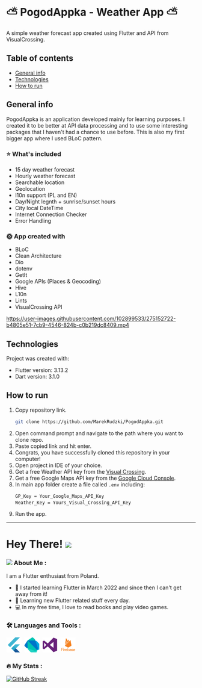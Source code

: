# :partly_sunny: PogodAppka - Weather App :partly_sunny:

A simple weather forecast app created using Flutter and API from VisualCrossing.

## Table of contents
* [General info](#general-info)
* [Technologies](#technologies)
* [How to run](#how-to-run)

## General info
PogodAppka is an application developed mainly for learning purposes. I created it to be better at API data processing and to use some interesting packages that I haven't had a chance to use before. This is also my first bigger app where I used BLoC pattern.

### :star: What's included
- 15 day weather forecast
- Hourly weather forecast
- Searchable location
- Geolocation
- I10n support (PL and EN)
- Day/Night legnth + sunrise/sunset hours
- City local DateTime
- Internet Connection Checker
- Error Handling

### :sun_with_face: App created with
- BLoC
- Clean Architecture
- Dio
- dotenv
- GetIt
- Google APIs (Places & Geocoding)
- Hive
- L10n
- Lints
- VisualCrossing API

https://user-images.githubusercontent.com/102899533/275152722-b4805e51-7cb9-4546-824b-c0b219dc8409.mp4


## Technologies
Project was created with:
* Flutter version: 3.13.2
* Dart version: 3.1.0

## How to run
1. Copy repository link.
   ```sh
   git clone https://github.com/MarekRudzki/PogodAppka.git
   ```
2. Open command prompt and navigate to the path where you want to clone repo.
3. Paste copied link and hit enter.
4. Congrats, you have successfully cloned this repository in your computer!
5. Open project in IDE of your choice.
6. Get a free Weather API key from the [Visual Crossing](https://www.visualcrossing.com/sign-up).
7. Get a free Google Maps API key from the [Google Cloud Console](https://console.cloud.google.com/).
8. In main app folder create a file called `.env` including:
   ```sh
   GP_Key = Your_Google_Maps_API_Key
   Weather_Key = Yours_Visual_Crossing_API_Key
   ```
9. Run the app.
   


---

<h1>
  Hey There!
  <img src="https://media.giphy.com/media/hvRJCLFzcasrR4ia7z/giphy.gif" width="30px"/>
</h1>

### <img src="https://media.giphy.com/media/WUlplcMpOCEmTGBtBW/giphy.gif" width="30"> About Me :


I am a Flutter enthusiast from Poland.
- :telescope: I started learning Flutter in March 2022 and since then I can't get away from it!
- :book: Learning new Flutter related stuff every day.
- :computer: In my free time, I love to read books and play video games.

### :hammer_and_wrench: Languages and Tools :
<div>
  <img src="https://github.com/devicons/devicon/blob/master/icons/flutter/flutter-original.svg" title="Flutter" alt="Flutter" width="40" height="40"/>&nbsp;
  <img src="https://github.com/devicons/devicon/blob/master/icons/dart/dart-original.svg" title="Dart" alt="Dart" width="40" height="40"/>&nbsp;
  <img src="https://github.com/devicons/devicon/blob/master/icons/visualstudio/visualstudio-plain.svg" title="VSCode" alt="VSCode" width="40" height="40"/>&nbsp;
  <img src="https://github.com/devicons/devicon/blob/master/icons/firebase/firebase-plain-wordmark.svg" title="Firebase" alt="Firebase" width="40" height="40"/>
</div>

### :fire: My Stats :
[![GitHub Streak](http://github-readme-streak-stats.herokuapp.com?user=MarekRudzki&theme=dark&background=000000)](https://git.io/streak-stats)
